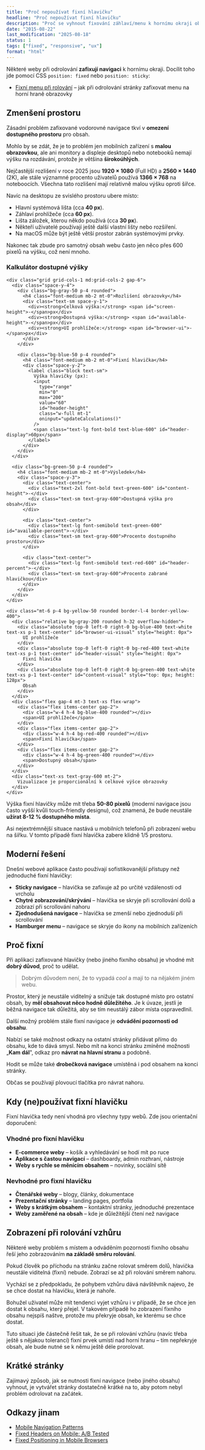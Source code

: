 ```yaml
---
title: "Proč nepoužívat fixní hlavičku"
headline: "Proč nepoužívat fixní hlavičku"
description: "Proč se vyhnout fixování záhlaví/menu k hornímu okraji obrazovky."
date: "2015-08-22"
last_modification: "2025-08-18"
status: 1
tags: ["fixed", "responsive", "ux"]
format: "html"
---
```


<p>Některé weby při odrolování <b>zafixují navigaci</b> k hornímu okraji. Docílit toho jde pomocí CSS <code>position: fixed</code> nebo <code>position: sticky</code>:</p>

<div class="internal-content">
  <ul>
    <li><a href="/fixni-menu">Fixní menu při rolování</a> – jak při odrolování stránky zafixovat menu na horní hraně obrazovky</li>
  </ul>
</div>

<h2 id="prostor">Zmenšení prostoru</h2>

<p>Zásadní problém zafixované vodorovné navigace tkví v <b>omezení dostupného prostoru</b> pro obsah.</p>

<p>Mohlo by se zdát, že je to problém jen mobilních zařízení s <b>malou obrazovkou</b>, ale ani monitory a displeje desktopů nebo notebooků nemají výšku na rozdávání, protože je většina <b>širokoúhlých</b>.</p>

<p>Nejčastější rozlišení v roce 2025 jsou <b>1920 × 1080</b> (Full HD) a <b>2560 × 1440</b> (2K), ale stále významné procento uživatelů používá <b>1366 × 768</b> na noteboocích. Všechna tato rozlišení mají relativně malou výšku oproti šířce.</p>

<p>Navíc na desktopu ze svislého prostoru ubere místo:</p>

<ul>
  <li>Hlavní systémová lišta (cca <b>40 px</b>).</li>
  <li>Záhlaví prohlížeče (cca <b>60 px</b>).</li>
  <li>Lišta záložek, kterou někdo používá (cca <b>30 px</b>).</li>
  <li>Někteří uživatelé používají ještě další vlastní lišty nebo rozšíření.</li>
  <li>Na macOS může být ještě větší prostor zabrán systémovými prvky.</li>
</ul>

<p>Nakonec tak zbude pro samotný obsah webu často jen něco přes 600 pixelů na výšku, což není mnoho.</p>

<div class="live">
  <div class="bg-white border rounded-lg p-6 shadow-sm">
    <h3 class="text-lg font-semibold mb-4 mt-0">Kalkulátor dostupné výšky</h3>
    
    <div class="grid grid-cols-1 md:grid-cols-2 gap-6">
      <div class="space-y-4">
        <div class="bg-gray-50 p-4 rounded">
          <h4 class="font-medium mb-2 mt-0">Rozlišení obrazovky</h4>
          <div class="text-sm space-y-1">
            <div><strong>Celková výška:</strong> <span id="screen-height">-</span>px</div>
            <div><strong>Dostupná výška:</strong> <span id="available-height">-</span>px</div>
            <div><strong>UI prohlížeče:</strong> <span id="browser-ui">-</span>px</div>
          </div>
        </div>

        <div class="bg-blue-50 p-4 rounded">
          <h4 class="font-medium mb-2 mt-0">Fixní hlavička</h4>
          <div class="space-y-2">
            <label class="block text-sm">
              Výška hlavičky (px):
              <input 
                type="range" 
                min="0" 
                max="200" 
                value="60"
                id="header-height"
                class="w-full mt-1"
                oninput="updateCalculations()"
              />
              <span class="text-lg font-bold text-blue-600" id="header-display">60px</span>
            </label>
          </div>
        </div>
      </div>

      <div class="bg-green-50 p-4 rounded">
        <h4 class="font-medium mb-2 mt-0">Výsledek</h4>
        <div class="space-y-3">
          <div class="text-center">
            <div class="text-2xl font-bold text-green-600" id="content-height">-</div>
            <div class="text-sm text-gray-600">Dostupná výška pro obsah</div>
          </div>
          
          <div class="text-center">
            <div class="text-lg font-semibold text-green-600" id="available-percent">-</div>
            <div class="text-sm text-gray-600">Procento dostupného prostoru</div>
          </div>

          <div class="text-center">
            <div class="text-lg font-semibold text-red-600" id="header-percent">-</div>
            <div class="text-sm text-gray-600">Procento zabrané hlavičkou</div>
          </div>
        </div>
      </div>
    </div>

    <div class="mt-6 p-4 bg-yellow-50 rounded border-l-4 border-yellow-400">
      <div class="relative bg-gray-200 rounded h-32 overflow-hidden">
        <div class="absolute top-0 left-0 right-0 bg-blue-400 text-white text-xs p-1 text-center" id="browser-ui-visual" style="height: 0px">
          UI prohlížeče
        </div>
        <div class="absolute top-0 left-0 right-0 bg-red-400 text-white text-xs p-1 text-center" id="header-visual" style="height: 0px">
          Fixní hlavička
        </div>
        <div class="absolute top-0 left-0 right-0 bg-green-400 text-white text-xs p-1 text-center" id="content-visual" style="top: 0px; height: 128px">
          Obsah
        </div>
      </div>
      <div class="flex gap-4 mt-3 text-xs flex-wrap">
        <div class="flex items-center gap-2">
          <div class="w-4 h-4 bg-blue-400 rounded"></div>
          <span>UI prohlížeče</span>
        </div>
        <div class="flex items-center gap-2">
          <div class="w-4 h-4 bg-red-400 rounded"></div>
          <span>Fixní hlavička</span>
        </div>
        <div class="flex items-center gap-2">
          <div class="w-4 h-4 bg-green-400 rounded"></div>
          <span>Dostupný obsah</span>
        </div>
      </div>
      <div class="text-xs text-gray-600 mt-2">
        Vizualizace je proporcionální k celkové výšce obrazovky
      </div>
    </div>
  </div>

  <script>
    function updateHeights() {
      const screenHeight = window.screen.height;
      const availableHeight = window.innerHeight;
      const browserUI = screenHeight - availableHeight;
      
      document.getElementById('screen-height').textContent = screenHeight;
      document.getElementById('available-height').textContent = availableHeight;
      document.getElementById('browser-ui').textContent = browserUI;
      
      updateCalculations();
    }
    
    function updateCalculations() {
      const screenHeight = window.screen.height;
      const availableHeight = window.innerHeight;
      const browserUI = screenHeight - availableHeight;
      const headerHeight = parseInt(document.getElementById('header-height').value);
      const contentHeight = availableHeight - headerHeight;
      
      document.getElementById('header-display').textContent = headerHeight + 'px';
      document.getElementById('content-height').textContent = contentHeight + 'px';
      document.getElementById('available-percent').textContent = Math.round((contentHeight / availableHeight) * 100) + '%';
      document.getElementById('header-percent').textContent = Math.round((headerHeight / availableHeight) * 100) + '%';
      
      const visualHeight = 128;
      const browserUIVisualHeight = Math.round((browserUI / screenHeight) * visualHeight);
      const headerVisualHeight = Math.round((headerHeight / screenHeight) * visualHeight);
      const contentVisualHeight = visualHeight - browserUIVisualHeight - headerVisualHeight;
      
      document.getElementById('browser-ui-visual').style.height = browserUIVisualHeight + 'px';
      document.getElementById('header-visual').style.height = headerVisualHeight + 'px';
      document.getElementById('header-visual').style.top = browserUIVisualHeight + 'px';
      document.getElementById('content-visual').style.top = (browserUIVisualHeight + headerVisualHeight) + 'px';
      document.getElementById('content-visual').style.height = contentVisualHeight + 'px';
    }
    
    window.addEventListener('resize', updateHeights);
    updateHeights();
  </script>
</div>

<p>Výška fixní hlavičky může mít třeba <b>50-80 pixelů</b> (moderní navigace jsou často vyšší kvůli touch-friendly designu), což znamená, že bude neustále <b>užírat 8-12 % dostupného místa</b>.</p>

<p>Asi nejextrémnější situace nastává u mobilních telefonů při zobrazení webu na šířku. V tomto případě fixní hlavička zabere klidně 1/5 prostoru.</p>

<h2 id="moderni-reseni">Moderní řešení</h2>

<p>Dnešní webové aplikace často používají sofistikovanější přístupy než jednoduché fixní hlavičky:</p>

<ul>
  <li><b>Sticky navigace</b> – hlavička se zafixuje až po určité vzdálenosti od vrcholu</li>
  <li><b>Chytré zobrazování/skrývání</b> – hlavička se skryje při scrollování dolů a zobrazí při scrollování nahoru</li>
  <li><b>Zjednodušená navigace</b> – hlavička se zmenší nebo zjednoduší při scrollování</li>
  <li><b>Hamburger menu</b> – navigace se skryje do ikony na mobilních zařízeních</li>
</ul>

<h2 id="fixni">Proč fixní</h2>

<p>Při aplikaci zafixované hlavičky (nebo jiného fixního obsahu) je vhodné mít <b>dobrý důvod</b>, proč to udělat.</p>

<blockquote>
  <p>Dobrým důvodem není, že to vypadá <i lang="en">cool</i> a mají to na nějakém jiném webu.</p>
</blockquote>

<p>Prostor, který je neustále viditelný a snižuje tak dostupné místo pro ostatní obsah, by <b>měl obsahovat něco hodně důležitého</b>. Je k úvaze, jestli je běžná navigace tak důležitá, aby se tím neustálý zábor místa ospravedlnil.</p>

<p>Další možný problém stále fixní navigace je <b>odvádění pozornosti od obsahu</b>.</p>

<p>Nabízí se také možnost odkazy na ostatní stránky přidávat přímo do obsahu, kde to dává smysl. Nebo mít na konci stránku zmíněné možnosti „<b>Kam dál</b>", odkaz pro <b>návrat na hlavní stranu</b> a podobně.</p>

<p>Hodit se může také <b>drobečková navigace</b> umístěná i pod obsahem na konci stránky.</p>

<p>Občas se používají plovoucí tlačítka pro návrat nahoru.</p>

<h2 id="doporučení">Kdy (ne)používat fixní hlavičku</h2>

<p>Fixní hlavička tedy není vhodná pro všechny typy webů. Zde jsou orientační doporučení:</p>

<h3 id="vhodné">Vhodné pro fixní hlavičku</h3>

<ul>
  <li><b>E-commerce weby</b> – košík a vyhledávání se hodí mít po ruce</li>
  <li><b>Aplikace s častou navigací</b> – dashboardy, admin rozhraní, nástroje</li>
  <li><b>Weby s rychle se měnícím obsahem</b> – novinky, sociální sítě</li>
</ul>

<h3 id="nevhodné">Nevhodné pro fixní hlavičku</h3>

<ul>
  <li><b>Čtenářské weby</b> – blogy, články, dokumentace</li>
  <li><b>Prezentační stránky</b> – landing pages, portfolia</li>
  <li><b>Weby s krátkým obsahem</b> – kontaktní stránky, jednoduché prezentace</li>
  <li><b>Weby zaměřené na obsah</b> – kde je důležitější čtení než navigace</li>
</ul>

<h2 id="rolovani-nahoru">Zobrazení při rolování vzhůru</h2>

<p>Některé weby problém s místem a odváděním pozornosti fixního obsahu řeší jeho zobrazováním <b>na základě směru rolování</b>.</p>

<p>Pokud člověk po příchodu na stránku začne rolovat směrem dolů, hlavička neustále viditelná (fixní) nebude. Zobrazí se až při rolování směrem nahoru.</p>

<p>Vychází se z předpokladu, že pohybem vzhůru dává návštěvník najevo, že se chce dostat na hlavičku, která je nahoře.</p>

<p>Bohužel uživatel může mít tendenci vyjet vzhůru i v případě, že se chce jen dostat k obsahu, který přejel. V takovém případě ho zobrazení fixního obsahu nejspíš naštve, protože mu překryje obsah, ke kterému se chce dostat.</p>

<p>Tuto situaci jde částečně řešit tak, že se při rolování vzhůru (navíc třeba ještě s nějakou tolerancí) fixní prvek umístí nad horní hranu – tím nepřekryje obsah, ale bude nutné se k němu ještě déle prorolovat.</p>

<h2 id="kratke">Krátké stránky</h2>

<p>Zajímavý způsob, jak se nutnosti fixní navigace (nebo jiného obsahu) vyhnout, je vytvářet stránky dostatečně krátké na to, aby potom nebyl problém odrolovat na začátek.</p>


<h2 id="odkazy">Odkazy jinam</h2>

<ul>
  <li><a href="https://www.nngroup.com/articles/mobile-navigation-patterns/">Mobile Navigation Patterns</a></li>
  <li><a href="http://exisweb.net/abtest-fixed-navbar">Fixed Headers on Mobile: A/B Tested</a></li>
  <li><a href="http://bradfrost.com/blog/mobile/fixed-position/">Fixed Positioning in Mobile Browsers</a></li>
</ul>